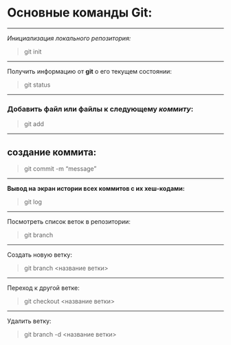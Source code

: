 # Основные команды Git: #  
***  

*Инициализация локального репозитория:*  
>git init  
***
Получить информацию от __git__ о его текущем состоянии:  
>git status  
***
### Добавить файл или файлы к следующему *коммиту*: ###  
>git add  
***
## создание коммита: ##  
>git commit -m “message”  
***
__Вывод на экран истории всех коммитов с их хеш-кодами:__  
>git log  
***
Посмотреть список веток в репозитории:  
>git branch  
***
Создать новую ветку:  
>git branch <название ветки>  
***
Переход к другой ветке:  
>git checkout <название ветки>  
***
Удалить ветку:  
>git branch -d <название ветки>  

